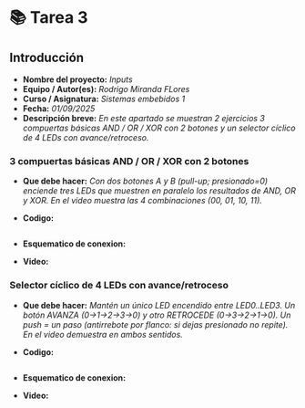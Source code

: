 # 📚 **Tarea 3**

## **Introducción**

- **Nombre del proyecto:** _Inputs_  
- **Equipo / Autor(es):** _Rodrigo Miranda FLores_  
- **Curso / Asignatura:** _Sistemas embebidos 1_  
- **Fecha:** _01/09/2025_  
- **Descripción breve:** _En este apartado se muestran  2 ejercicios 3 compuertas básicas AND / OR / XOR con 2 botones y un selector cíclico de 4 LEDs con avance/retroceso._
### **3 compuertas básicas AND / OR / XOR con 2 botones**

- **Que debe hacer:**
_Con dos botones A y B (pull-up; presionado=0) enciende tres LEDs que muestren en paralelo los resultados de AND, OR y XOR. En el video muestra las 4 combinaciones (00, 01, 10, 11)._

- **Codigo:**
```

```

- **Esquematico de conexion:**

- **Video:**


### **Selector cíclico de 4 LEDs con avance/retroceso**

- **Que debe hacer:**
_Mantén un único LED encendido entre LED0..LED3. Un botón AVANZA (0→1→2→3→0) y otro RETROCEDE (0→3→2→1→0). Un push = un paso (antirrebote por flanco: si dejas presionado no repite). En el video demuestra en ambos sentidos._

- **Codigo:**
```

```

- **Esquematico de conexion:**

- **Video:**